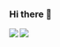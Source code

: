 ### Hi there 👋

<!--
**TatsuyaHasunuma0123/TatsuyaHasunuma0123** is a ✨ _special_ ✨ repository because its `README.md` (this file) appears on your GitHub profile.

Here are some ideas to get you started:

- 🔭 I’m currently working on ...
- 🌱 I’m currently learning ...
- 👯 I’m looking to collaborate on ...
- 🤔 I’m looking for help with ...
- 💬 Ask me about ...
- 📫 How to reach me: ...
- 😄 Pronouns: ...
- ⚡ Fun fact: ...
-->

<a href="https://github.com/TatsuyaHasunuma0123/github-readme-stats">
  <img align="left" src="https://github-readme-stats.vercel.app/api?username=TatsuyaHasunuma0123&count_private=true&show_icons=true" />
</a>
<a href="https://github.com/TatsuyaHasunuma0123/github-readme-stats">
  <img align="left" src="https://github-readme-stats.vercel.app/api/top-langs/?username=TatsuyaHasunuma0123" />
</a>
